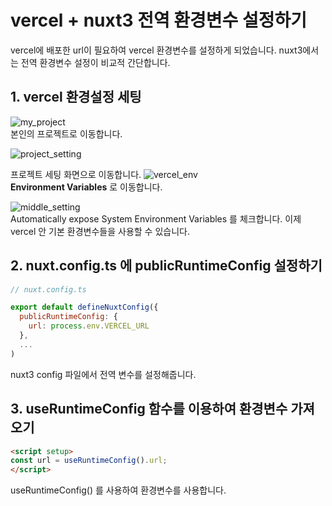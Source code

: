 


# vercel + nuxt3 전역 환경변수 설정하기

vercel에 배포한 url이 필요하여 vercel 환경변수를 설정하게 되었습니다.
nuxt3에서는 전역 환경변수 설정이 비교적 간단합니다.

## 1. vercel 환경설정 세팅

![my_project](/posts/photo/2/my_project.png)  
본인의 프로젝트로 이동합니다.

![project_setting](/posts/photo/2/project_setting.png)

프로젝트 세팅 화면으로 이동합니다.
![vercel_env](/posts/photo/2/vercel_env.png)  
**Environment Variables** 로 이동합니다.

![middle_setting](/posts/photo/2/middle_setting.png)  
Automatically expose System Environment Variables 를 체크합니다.
이제 vercel 안 기본 환경변수들을 사용할 수 있습니다.
## 2. nuxt.config.ts 에 publicRuntimeConfig 설정하기
```js
// nuxt.config.ts

export default defineNuxtConfig({
  publicRuntimeConfig: {
    url: process.env.VERCEL_URL
  },
  ...
)
```
nuxt3 config 파일에서 전역 변수를 설정해줍니다.

## 3. useRuntimeConfig 함수를 이용하여 환경변수 가져오기
```html
<script setup>
const url = useRuntimeConfig().url;
</script>
```
useRuntimeConfig() 를 사용하여 환경변수를 사용합니다.